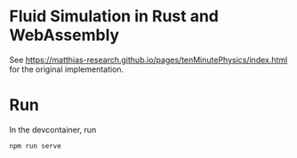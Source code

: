 # Fluid Simulation in Rust and WebAssembly

See https://matthias-research.github.io/pages/tenMinutePhysics/index.html for the original implementation.

# Run

In the devcontainer, run

```bash
npm run serve
```

